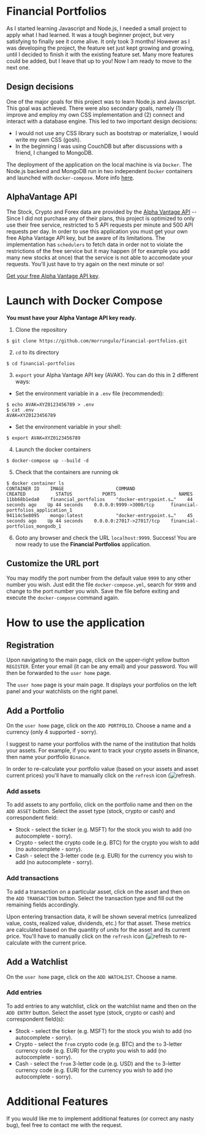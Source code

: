 # Financial Portfolios

As I started learning Javascript and Node.js, I needed a small project to apply what I had learned. It was a tough beginner project, but very satisfying to finally see it come alive. It only took 3 months!
However as I was developing the project, the feature set just kept growing and growing, until I decided to finish it with the existing feature set. Many more features could be added, but I leave that up to you!
Now I am ready to move to the next one.

## Design decisions

One of the major goals for this project was to learn Node.js and Javascript. This goal was achieved. There were also secondary goals, namely (1) improve and employ my own CSS implementation and (2) connect and interact with a database engine. This led to two important design decisions:
- I would not use any CSS library such as bootstrap or materialize, I would write my own CSS (gosh).
- In the beginning I was using CouchDB but after discussions with a friend, I changed to MongoDB.

The deployment of the application on the local machine is via `Docker`. The Node.js backend and MongoDB run in two independent `Docker` containers and launched with `docker-compose`. More info [here](#launch-with-docker-compose).

## AlphaVantage API

The Stock, Crypto and Forex data are provided by the [Alpha Vantage API](https://www.alphavantage.co/) -- Since I did not purchase any of their plans, this project is optimized to only use their free service, restricted to 5 API requests per minute and 500 API requests per day. In order to use this application you must get your own free Alpha Vantage API key, but be aware of its limitations. The implementation has `schedulers` to fetch data in order not to violate the restrictions of the free service but it may happen (if for example you add many new stocks at once) that the service is not able to accomodate your requests. You'll just have to try again on the next minute or so!

[Get your free Alpha Vantage API key](https://www.alphavantage.co/support/#api-key).

# Launch with Docker Compose

**You must have your Alpha Vantage API key ready.**

1. Clone the repository

```
$ git clone https://github.com/morrungulo/financial-portfolios.git
```

2. `cd` to its directory

```
$ cd financial-portfolios
```

3. `export` your Alpha Vantage API key (AVAK). You can do this in 2 different ways:

- Set the environment variable in a `.env` file (recommended):

```
$ echo AVAK=XYZ0123456789 > .env
$ cat .env
AVAK=XYZ0123456789
```

- Set the environment variable in your shell:

```
$ export AVAK=XYZ0123456789
```


4. Launch the docker containers

```
$ docker-compose up --build -d
```

5. Check that the containers are running ok

```
$ docker container ls
CONTAINER ID    IMAGE                   COMMAND                   CREATED           STATUS           PORTS                       NAMES
11bb68b1eda0    financial_portfolios    "docker-entrypoint.s…"    44 seconds ago    Up 44 seconds    0.0.0.0:9999->3000/tcp      financial-portfolios_application_1
94114c5e8095    mongo:latest            "docker-entrypoint.s…"    45 seconds ago    Up 44 seconds    0.0.0.0:27017->27017/tcp    financial-portfolios_mongodb_1
```

6. Goto any browser and check the URL `localhost:9999`. Success! You are now ready to use the **Financial Portfolios** application.

## Customize the URL port

You may modify the port number from the default value `9999` to any other number you wish. Just edit the file `docker-compose.yml`, search for `9999` and change to the port number you wish. Save the file before exiting and execute the `docker-compose` command again.

# How to use the application

## Registration

Upon navigating to the main page, click on the upper-right yellow button `REGISTER`. Enter your email (it can be any email) and your password. You will then be forwarded to the `user home` page.

The `user home` page is your main page. It displays your portfolios on the left panel and your watchlists on the right panel.

## Add a Portfolio

On the `user home` page, click on the `ADD PORTFOLIO`. Choose a name and a currency (only 4 supported - sorry).

I suggest to name your portfolios with the name of the institution that holds your assets. For example, if you want to track your crypto assets in Binance, then name your portfolio `Binance`.

In order to re-calculate your portfolio value (based on your assets and asset current prices) you'll have to manually click on the `refresh` icon (![refresh](https://github.com/morrungulo/financial-portfolios/blob/main/public/img/iconmonstr-synchronization-18.svg "Refresh").

### Add assets

To add assets to any portfolio, click on the portfolio name and then on the `ADD ASSET` button. Select the asset type (stock, crypto or cash) and correspondent field:

* Stock - select the ticker (e.g. MSFT) for the stock you wish to add (no autocomplete - sorry).
* Crypto - select the crypto code (e.g. BTC) for the crypto you wish to add (no autocomplete - sorry).
* Cash - select the 3-letter code (e.g. EUR) for the currency you wish to add (no autocomplete - sorry).

### Add transactions

To add a transaction on a particular asset, click on the asset and then on the `ADD TRANSACTION` button. Select the transaction type and fill out the remaining fields accordingly.

Upon entering transaction data, it will be shown several metrics (unrealized value, costs, realized value, dividends, etc.) for that asset. These metrics are calculated based on the quantity of *units* for the asset and its current price. You'll have to manually click on the `refresh` icon (![refresh](https://github.com/morrungulo/financial-portfolios/blob/main/public/img/iconmonstr-synchronization-18.svg "Refresh") to re-calculate with the current price.

## Add a Watchlist

On the `user home` page, click on the `ADD WATCHLIST`. Choose a name.

### Add entries

To add entries to any watchlist, click on the watchlist name and then on the `ADD ENTRY` button. Select the asset type (stock, crypto or cash) and correspondent field(s):

* Stock - select the ticker (e.g. MSFT) for the stock you wish to add (no autocomplete - sorry).
* Crypto - select the `from` crypto code (e.g. BTC) and the `to` 3-letter currency code (e.g. EUR) for the crypto you wish to add (no autocomplete - sorry).
* Cash - select the `from` 3-letter code (e.g. USD) and the `to` 3-letter currency code (e.g. EUR) for the currency you wish to add (no autocomplete - sorry).

# Additional Features

If you would like me to implement additional features (or correct any nasty bug), feel free to contact me with the request.
